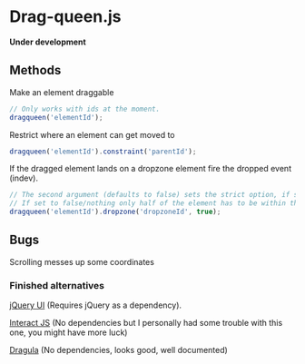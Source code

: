 # Drag-queen.js
**Under development**

## Methods

Make an element draggable
```javascript
// Only works with ids at the moment.
dragqueen('elementId');
```

Restrict where an element can get moved to
```javascript
dragqueen('elementId').constraint('parentId');
```

If the dragged element lands on a dropzone element fire the dropped event (indev).
```javascript
// The second argument (defaults to false) sets the strict option, if set to true the entire element has to be within the dropzone
// If set to false/nothing only half of the element has to be within the dropzone
dragqueen('elementId').dropzone('dropzoneId', true);
```

## Bugs

Scrolling messes up some coordinates


### Finished alternatives
[jQuery UI](https://jqueryui.com/) (Requires jQuery as a dependency).

[Interact JS](http://interactjs.io/) (No dependencies but I personally had some trouble with this one, you might have more luck)

[Dragula](https://github.com/bevacqua/dragula) (No dependencies, looks good, well documented)
